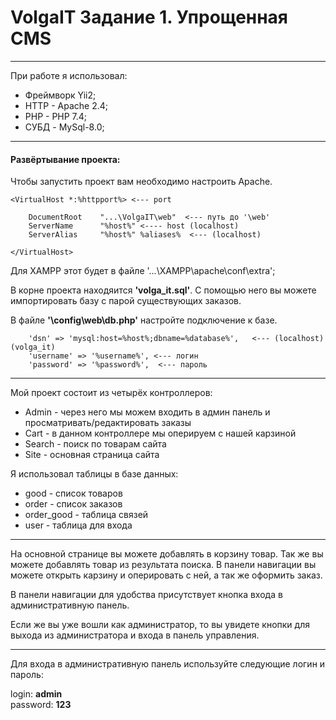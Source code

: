 # VolgaIT Задание 1. Упрощенная CMS
<hr/>
<p>При работе я использовал: </p>
<ul>
<li>Фреймворк Yii2;</li>
<li>HTTP - Apache 2.4;</li>
<li>PHP - PHP 7.4;</li>
<li>СУБД - MySql-8.0;</li>
</ul>
<hr/>
<h4>Развёртывание проекта:</h4>
Чтобы запустить проект вам необходимо настроить Apache.

    <VirtualHost *:%httpport%> <--- port

        DocumentRoot    "...\VolgaIT\web"  <--- путь до '\web'
        ServerName      "%host%" <---- host (localhost)
        ServerAlias     "%host%" %aliases%  <--- (localhost)

    </VirtualHost>

Для XAMPP этот будет в файле '...\XAMPP\apache\conf\extra';
<br/>
<p>В корне проекта находяится <b>'volga_it.sql'</b>. С помощью него вы можете импортировать базу с парой существующих заказов.</p>
<p>В файле <b>'\config\web\db.php'</b> настройте подключение к базе.</p>

        'dsn' => 'mysql:host=%host%;dbname=%database%',   <--- (localhost) (volga_it)
        'username' => '%username%', <--- логин   
        'password' => '%password%',  <--- пароль
<hr/>
<p>Мой проект состоит из четырёх контроллеров:</p>
<ul>
<li>Admin - через него мы можем входить в админ панель и просматривать/редактировать заказы</li>
<li>Cart - в данном контроллере мы оперируем с нашей карзиной</li>
<li>Search - поиск по товарам сайта</li>
<li>Site - основная страница сайта</li>
</ul>
<p>Я использовал таблицы в базе данных:</p>
<ul>
<li>good - список товаров</li>
<li>order - список заказов</li>
<li>order_good - таблица связей</li>
<li>user - таблица для входа</li>
</ul>
<hr/>
<p>На основной странице вы можете добавлять в корзину товар. Так же вы можете добавлять товар из результата поиска. В панели навигации вы можете открыть карзину и оперировать с ней, а так же оформить заказ.</p>
<p>В панели навигации для удобства присутствует кнопка входа в административную панель.</p>
<p>Если же вы уже вошли как администратор, то вы увидете кнопки для выхода из администратора и входа в панель управления.</p>
<hr/>
<p>Для входа в административную панель используйте следующие логин и пароль:</p>
login: <b>admin</b>
<br/>
password: <b>123</b>
<br/>